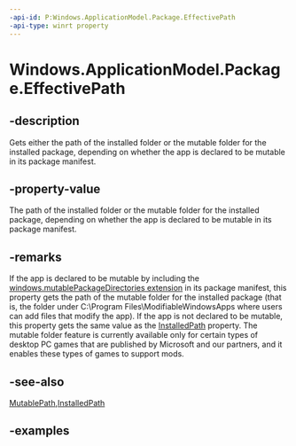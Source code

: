 ```yaml
---
-api-id: P:Windows.ApplicationModel.Package.EffectivePath
-api-type: winrt property
---
```


<!-- Property syntax.
public string EffectivePath { get; }
-->

# Windows.ApplicationModel.Package.EffectivePath

## -description

Gets either the path of the installed folder or the mutable folder for the installed package, depending on whether the app is declared to be mutable in its package manifest.

## -property-value

The path of the installed folder or the mutable folder for the installed package, depending on whether the app is declared to be mutable in its package manifest.

## -remarks

If the app is declared to be mutable by including the [windows.mutablePackageDirectories extension](https://docs.microsoft.com/uwp/schemas/appxpackage/uapmanifestschema/element-desktop6-package-extension) in its package manifest, this property gets the path of the mutable folder for the installed package (that is, the folder under C:\Program Files\ModifiableWindowsApps where users can add files that modify the app). If the app is not declared to be mutable, this property gets the same value as the [InstalledPath](package_installedpath.md) property. The mutable folder feature is currently available only for certain types of desktop PC games that are published by Microsoft and our partners, and it enables these types of games to support mods.

## -see-also

[MutablePath](package_mutablepath.md),[InstalledPath](package_installedpath.md)

## -examples
